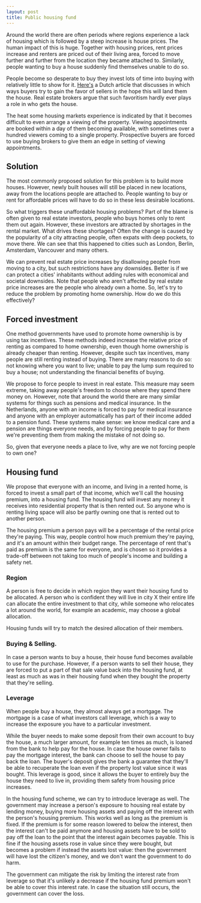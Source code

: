 ```yaml
---
layout: post
title: Public housing fund
---
```


Around the world there are often periods where regions experience a lack of housing which is followed by a steep increase is house prices. The human impact of this is huge. Together with housing prices, rent prices increase and renters are priced out of their living area, forced to move further and further from the location they became attached to. Similarly, people wanting to buy a house suddenly find themselves unable to do so. 

<!-- Change the next two paragraphs so they focus on renters not buyers. The solution in this article only helps out long time renters, not fresh buyers, although it helps people buy sooner, maybe? -->
People become so desperate to buy they invest lots of time into buying with relatively little to show for it. [Here's](https://www.nrc.nl/nieuws/2020/09/18/gun-mij-uw-huis-please-a4012705) a Dutch article that discusses in which ways buyers try to gain the favor of sellers in the hope this will land them the house. Real estate brokers argue that such favoritism hardly ever plays a role in who gets the house.

The heat some housing markets experience is indicated by that it becomes difficult to even arrange a viewing of the property. Viewing appointments are booked within a day of them becoming available, with sometimes over a hundred viewers coming to a single property. Prospective buyers are forced to use buying brokers to give them an edge in setting of viewing appointments.

## Solution

The most commonly proposed solution for this problem is to build more houses. However, newly built houses will still be placed in new locations, away from the locations people are attached to. People wanting to buy or rent for affordable prices will have to do so in these less desirable locations.

So what triggers these unaffordable housing problems? Part of the blame is often given to real estate investors, people who buys homes only to rent them out again. However, these investors are attracted by shortages in the rental market. What drives these shortages? Often the change is caused by the popularity of a city attracting people, often expats with deep pockets, to move there. We can see that this happened to cities such as London, Berlin, Amsterdam, Vancouver and many others.

We can prevent real estate price increases by disallowing people from moving to a city, but such restrictions have any downsides. Better is if we can protect a cities' inhabitants without adding rules with economical and societal downsides. Note that people who aren't affected by real estate price increases are the people who already own a home. So, let's try to reduce the problem by promoting home ownership. How do we do this effectively?

## Forced investment

One method governments have used to promote home ownership is by using tax incentives. <example> These methods indeed increase the relative price of renting as compared to home ownership, even though home ownership is already cheaper than renting. However, despite such tax incentives, many people are still renting instead of buying. There are many reasons to do so: not knowing where you want to live; unable to pay the lump sum required to buy a house; not understanding the financial benefits of buying.

We propose to force people to invest in real estate. This measure may seem extreme, taking away people's freedom to choose where they spend there money on. However, note that around the world there are many similar systems for things such as pensions and medical insurance. In the Netherlands, anyone with an income is forced to pay for medical insurance and anyone with an employer automatically has part of their income added to a pension fund. These systems make sense: we know medical care and a pension are things everyone needs, and by forcing people to pay for them we're preventing them from making the mistake of not doing so.

So, given that everyone needs a place to live, why are we not forcing people to own one?

## Housing fund
We propose that everyone with an income, and living in a rented home, is forced to invest a small part of that income, which we'll call the housing premium, into a housing fund. The housing fund will invest any money it receives into residential property that is then rented out. So anyone who is renting living space will also be partly owning one that is rented out to another person.

The housing premium a person pays will be a percentage of the rental price they're paying. This way, people control how much premium they're paying, and it's an amount within their budget range. The percentage of rent that's paid as premium is the same for everyone, and is chosen so it provides a trade-off between not taking too much of people's income and building a safety net.

### Region
A person is free to decide in which region they want their housing fund to be allocated. A person who is confident they will live in city X their entire life can allocate the entire investment to that city, while someone who relocates a lot around the world, for example an academic, may choose a global allocation.

Housing funds will try to match the desired allocation of their members.

### Buying & Selling.
In case a person wants to buy a house, their house fund becomes available to use for the purchase. However, if a person wants to sell their house, they are forced to put a part of that sale value back into the housing fund, at least as much as was in their housing fund when they bought the property that they're selling.

### Leverage
When people buy a house, they almost always get a mortgage. The mortgage is a case of what investors call leverage, which is a way to increase the exposure you have to a particular investment.

While the buyer needs to make some deposit from their own account to buy the house, a much larger amount, for example ten times as much, is loaned from the bank to help pay for the house. In case the house owner fails to pay the mortgage interest, the bank can choose to sell the house to pay back the loan. The buyer's deposit gives the bank a guarantee that they'll be able to recuperate the loan even if the property lost value since it was bought. This leverage is good, since it allows the buyer to entirely buy the house they need to live in, providing them safety from housing price increases.

In the housing fund scheme, we can try to introduce leverage as well. The government may increase a person's exposure to housing real estate by lending money, buying more housing assets and paying off the interest with the person's housing premium. This works well as long as the premium is fixed. If the premium is for some reason lowered to below the interest, then the interest can't be paid anymore and housing assets have to be sold to pay off the loan to the point that the interest again becomes payable. This is fine if the housing assets rose in value since they were bought, but becomes a problem if instead the assets lost value: then the government will have lost the citizen's money, and we don't want the government to do harm.

The government can mitigate the risk by limiting the interest rate from leverage so that it's unlikely a decrease if the housing fund premium won't be able to cover this interest rate. In case the situation still occurs, the government can cover the loss.


<!-- 
> Is it a benefit that the investment builds slowly, so people's investment is relative to how attached they are to their place of living?
> Should the government invest a large amount on a person's behalf ?
> Should we start this fund at birth?

-->





